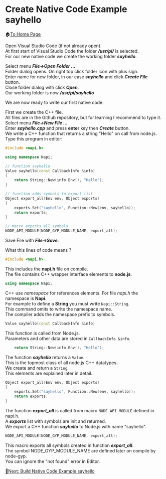 # Create Native Code Example sayhello

🏠[To Home Page](README.md)

Open Visual Studio Code (if not already open). <br>
At first start of Visual Studio Code the folder ***/usr/pi/*** is selected.<br>
For our new native code we create the working folder ***sayhello***.

Select menu ***File->Open Folder ...***<br> 
Folder dialog opens. On right top click folder icon with plus sign.<br>
Enter name for new folder, in our case ***sayhello*** and click ***Create File*** button.<br>
Close folder dialog with click ***Open***.<br>
Our working folder is now ***/usr/pi/sayhello***<br>

We are now ready to write our first native code.<br>

First we create the C++ file.<br>
All files are in the Github repository, but for learning I recommend to type it.<br>
Select menu ***File->New File ...***<br>
Enter ***sayhello.cpp*** and press **enter** key then ***Create*** button.<br>
We write a C++ function that returns a string "Hello" on call from node.js.<br>
Type this program in editor:
```c++
#include <napi.h>

using namespace Napi;

// function sayhello
Value sayhello(const CallbackInfo &info)
{
    return String::New(info.Env(), "Hello");
}

// function adds symbols to export list 
Object export_all(Env env, Object exports)
{
    exports.Set("sayhello", Function::New(env, sayhello));
	return exports;
}

// macro exports all symbols
NODE_API_MODULE(NODE_GYP_MODULE_NAME, export_all);
```

Save File with ***File->Save***.

What this lines of code means ?<br>
```c++
#include <napi.h>
```
This includes the **napi.h** file on compile.<br>
The file contains C++ wrapper interface elements to **node.js**.<br>
```c++
using namespace Napi;
```
C++ use *namespace* for references elements. For file *napi.h* the namespace is **Napi**.<br>
For example to define a **String** you must write ```Napi::String```.<br>
This command omits to write the namespace name.<br>
The compiler adds the namespace prefix to symbols.<br>

```c++
Value sayhello(const CallbackInfo &info)
```
This function is called from Node.js.<br> 
Parameters and other data are stored in ```CallbackInfo &info```.<br>
```c++
    return String::New(info.Env(), "Hello");
```
The function ***sayhello*** returns a ```Value```.<br>
This is the topmost class of all node.js C++ datatypes.<br> 
We create and return a ```String```.<br>
This elements are explained later in detail.<br>
```c++
Object export_all(Env env, Object exports)
{
    exports.Set("sayhello", Function::New(env, sayhello));
	return exports;
}
```
The function ***export_all*** is called from macro ```NODE_API_MODULE``` defined in napi.h.<br>
A ***exports*** list with symbols are init and returned.<br>
We export a C++ function ***sayhello*** to Node.js with name "sayhello".<br>  
```c++
NODE_API_MODULE(NODE_GYP_MODULE_NAME, export_all);
```
This macro exports all symbols created in function ***export_all***.<br>
The symbol NODE_GYP_MODULE_NAME are defined later on compile by node-gyp.<br>
You can ignore the "not found" error in Editor.<br> 

[🧾Next: Build Native Code Example sayhello ](build.md)







